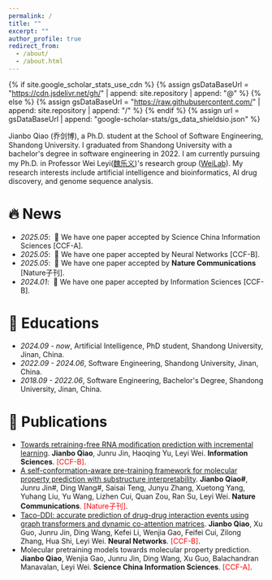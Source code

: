 ```yaml
---
permalink: /
title: ""
excerpt: ""
author_profile: true
redirect_from: 
  - /about/
  - /about.html
---
```


{% if site.google_scholar_stats_use_cdn %}
{% assign gsDataBaseUrl = "https://cdn.jsdelivr.net/gh/" | append: site.repository | append: "@" %}
{% else %}
{% assign gsDataBaseUrl = "https://raw.githubusercontent.com/" | append: site.repository | append: "/" %}
{% endif %}
{% assign url = gsDataBaseUrl | append: "google-scholar-stats/gs_data_shieldsio.json" %}

<span class='anchor' id='about-me'></span>

Jianbo Qiao (乔剑博), a Ph.D. student at the School of Software Engineering, Shandong University. I graduated from Shandong University with a bachelor's degree in software engineering in 2022. I am currently pursuing my Ph.D. in Professor Wei Leyi(<a href='https://scholar.google.com.hk/citations?user=0EAV03MAAAAJ&hl'>魏乐义</a>)'s research group (<a href='https://wei-group.net/'>WeiLab</a>). My research interests include artificial intelligence and bioinformatics, AI drug discovery, and genome sequence analysis.


# 🔥 News
- *2025.05*: &nbsp;🎉 We have one paper accepted by Science China Information Sciences [CCF-A]. 
- *2025.05*: &nbsp;🎉 We have one paper accepted by Neural Networks [CCF-B]. 
- *2025.05*: &nbsp;🎉 We have one paper accepted by **Nature Communications** [Nature子刊]. 
- *2024.01*: &nbsp;🎉 We have one paper accepted by Information Sciences [CCF-B].

# 📖 Educations
- *2024.09 - now*, Artificial Intelligence, PhD student, Shandong University, Jinan, China.
- *2022.09 - 2024.06*, Software Engineering, Shandong University, Jinan, China.
- *2018.09 - 2022.06*, Software Engineering, Bachelor's Degree, Shandong University, Jinan, China.
 

# 📝 Publications 

<!-- <div class='paper-box'><div class='paper-box-image'><div><div class="badge">CVPR 2016</div><img src='images/500x300.png' alt="sym" width="100%"></div></div>
<div class='paper-box-text' markdown="1">

[Deep Residual Learning for Image Recognition](https://openaccess.thecvf.com/content_cvpr_2016/papers/He_Deep_Residual_Learning_CVPR_2016_paper.pdf)

**Kaiming He**, Xiangyu Zhang, Shaoqing Ren, Jian Sun

[**Project**](https://scholar.google.com/citations?view_op=view_citation&hl=zh-CN&user=DhtAFkwAAAAJ&citation_for_view=DhtAFkwAAAAJ:ALROH1vI_8AC) <strong><span class='show_paper_citations' data='DhtAFkwAAAAJ:ALROH1vI_8AC'></span></strong>
- Lorem ipsum dolor sit amet, consectetur adipiscing elit. Vivamus ornare aliquet ipsum, ac tempus justo dapibus sit amet. 
</div>
</div> -->

- [Towards retraining-free RNA modification prediction with incremental learning](https://www.sciencedirect.com/science/article/pii/S0020025524000185). **Jianbo Qiao**, Junru Jin, Haoqing Yu, Leyi Wei. **Information Sciences**. <font color="red">[CCF-B]</font>.
- [A self-conformation-aware pre-training framework for molecular property prediction with substructure interpretability](https://www.nature.com/articles/s41467-025-59634-0). **Jianbo Qiao#**, Junru Jin#, Ding Wang#, Saisai Teng, Junyu Zhang, Xuetong Yang, Yuhang Liu, Yu Wang, Lizhen Cui, Quan Zou, Ran Su, Leyi Wei. **Nature Communications**. <font color="red">[Nature子刊]</font>.
- [Taco-DDI: accurate prediction of drug-drug interaction events using graph transformers and dynamic co-attention matrices](https://www.sciencedirect.com/science/article/pii/S0893608025005350). **Jianbo Qiao**, Xu Guo, Junru Jin, Ding Wang, Kefei Li, Wenjia Gao, Feifei Cui, Zilong Zhang, Hua Shi, Leyi Wei. **Neural Networks**. <font color="red">[CCF-B]</font>.
- Molecular pretraining models towards molecular property prediction. **Jianbo Qiao**, Wenjia Gao, Junru Jin, Ding Wang, Xu Guo, Balachandran Manavalan, Leyi Wei. **Science China Information Sciences**. <font color="red">[CCF-A]</font>.

<!-- # 🎖 Honors and Awards
- *2021.10* Lorem ipsum dolor sit amet, consectetur adipiscing elit. Vivamus ornare aliquet ipsum, ac tempus justo dapibus sit amet. 
- *2021.09* Lorem ipsum dolor sit amet, consectetur adipiscing elit. Vivamus ornare aliquet ipsum, ac tempus justo dapibus sit amet.  -->


<!-- # 💬 Invited Talks
- *2021.06*, Lorem ipsum dolor sit amet, consectetur adipiscing elit. Vivamus ornare aliquet ipsum, ac tempus justo dapibus sit amet. 
- *2021.03*, Lorem ipsum dolor sit amet, consectetur adipiscing elit. Vivamus ornare aliquet ipsum, ac tempus justo dapibus sit amet.  \| [\[video\]](https://github.com/)

# 💻 Internships
- *2019.05 - 2020.02*, [Lorem](https://github.com/), China. -->